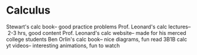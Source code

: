 # Calculus

Stewart's calc book– good practice problems
Prof. Leonard's calc lectures– 2-3 hrs, good content
Prof. Leonard's calc website– made for his merced college students
Ben Orlin's calc book– nice diagrams, fun read
3B1B calc yt videos– interesting animations, fun to watch
